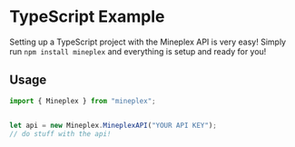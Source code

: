 # TypeScript Example
Setting up a TypeScript project with the Mineplex API is very easy! Simply run `npm install mineplex` and everything
is setup and ready for you!

## Usage

```ts
import { Mineplex } from "mineplex";


let api = new Mineplex.MineplexAPI("YOUR API KEY");
// do stuff with the api!
```
